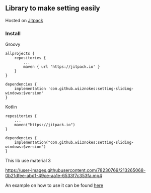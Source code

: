 ## Library to make setting easily

Hosted on [Jitpack](https://jitpack.io/#wiiznokes/setting-sliding-windows)

### Install

Groovy

```
allprojects {
    repositories {
        ...
        maven { url 'https://jitpack.io' }
    }
}
```

```
dependencies {
    implementation 'com.github.wiiznokes:setting-sliding-windows:$version'
}
```

Kotlin

```
repositories {
    ...
    maven("https://jitpack.io")
}
```

```
dependencies {
    implementation("com.github.wiiznokes:setting-sliding-windows:$version")
}
```

This lib use material 3

https://user-images.githubusercontent.com/78230769/213265068-0b21dfee-abd1-49ce-aa1e-6533f7c353fa.mp4

An example on how to use it can be
found [here](https://github.com/wiiznokes/setting-sliding-windows/blob/master/src/jvmTest/kotlin/settingTest.kt)
